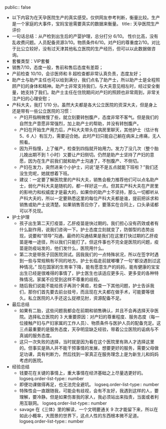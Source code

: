 public:: false

- 以下内容为在天孕医院生产的真实感受。仅供网友参考判断，衡量比较。生产是一个家庭的大事件，宝妈宝爸需要真实的数据来衡量。
  title:: 天孕医院生产评价
- 一句话总结：从产检到出生后的产婴护理，总分打分 6/10。 性价比高，没有乱收费问题。人员配备资源3/10。物质条件6/10。对产妇的尊重度2/10。对比于比公立较好，没有过天津其他私立医院的生产经历，但可以以此数据做咨询。
- 套餐类型：VIP套餐
- 销售7/10，态度一般，售前和售后态度有差距；
- 产前检查 10/10，会诊医师和 B 超检查都非常认真负责，态度友好；
- 助产士与助产主任也可以给到满分，我们点名了助产士，所以助产士是全程照顾产妇的身体和精神。助产士非常支持我们，与大夫意见相左时，经过安全衡量，她支持了我们。助产士主任在住院期间对产妇的照顾也非常周到，非常关注产妇的心理安慰；
- 产科大夫，我打 1/10 分。虽然大夫都是各大公立医院的资深大夫，但是身上还是带有一些公立医院的习惯：
	- 产妇开指稍微慢了些，就立刻要转刨腹产，态度非常不客气。但是我们的自然生产意愿非常强烈，加上助产士的帮助，并没有转刨腹产。
	- 产妇在开始生产用力后，产科大夫带头在病房里聊天，其他护士（估计有 5、6 人）有压力，需要迎合她。此时产妇只能自己躺在病床上疼痛，无人照看。
	- 因为开指慢，上了催产，检查到四指就开始用力。发力了没几次（整个胎儿娩出期不到 1 小时）又要让产妇侧切。仍然是助产士坚持了产妇的意愿，因为在生产前我们就和助产士沟通了，不刨腹产、不侧切。
	- 产妇在发力，突然进来个小护士，问说”是不是五点就能下班啦？”我们还没生完呢，她就想着下班。
	- 建议：一定要了解医院里的产科大夫，销售会极力推荐他们可以点名助产士，弱化产科大夫是随机的，都一样好这一点。但其实产科大夫在产房里的影响力和权威度才是最大的，如果你的助产士不坚持，那么一切都听从产科大夫的，所以一定要熟悉这里的每位产科大夫都是谁，提前把诉求和销售或助产士说清楚。如果销售答应你了，要落实在合同上，口头承诺都可以不兑现。
- 护士护理
	- 孩子出生第二天打疫苗，乙肝疫苗是快过期的。我们担心没有药效或者有什么副作用，说我们咨询一下。护士态度立刻就变了，防御型的态势出现，说要和“领导”沟通。最终的沟通结果是我们在这里打快过期的乙肝疫苗是唯一途径，所以我们只能打了。但这件事也不完全是医院的问题，疫苗是防疫站发的，他们发什么，医院用什么。
	- 第二次是带孩子回医院测试。因我我们的一点特殊状况，所以在签字时遇到一些与常规稍有不同的地方。护士长临走前就嘟囔了一句“都没遇到过这种情况。” 现在国家的生育率下降，能有愿意生产的妈妈，能有健康的宝宝出生已经是很难得的事情了，护士医生也该适应更多元、更多变的各种特殊情况。家属不应受到这样不尊重的歧视。
	- 随后我们说能不能给孩子再测个黄疸，检查一下其他问题，护士告诉我们，那你们首先要去前台挂号，而且现在大夫都在做手术，可能要等很久。私立医院的人手还这么捉襟见肘，资源配备不足。
- 最后总结
	- 如果有二胎，这些问题我都会在前期和销售确认，并且不会再选择天孕医院。选择私立医院的 3 大重要原因：对产妇的尊重程度、服务态度（每一位接触产妇与产妇家属的工作人员）、物质条件与医护人员的配备充足。这三点最重要的是服务态度，天孕明显缺乏经验，带着公立医院的诟病与不真诚的服务态度。
	- 这只一次失败的选择，当时就是因为看在这个医院里有熟人才选择这里的。但事实是熟人并不能干预事情的发展，想要更好的服务，需要父母做足功课，具有判断力，然后找到一家真正在服务理念上是为新生儿和妈妈考虑的医院。
- 经验总结
	- 钱要花在关键的事情上，重大事情在经济基础之上尽量选更好的。
	  logseq.order-list-type:: number
	- 即便功课做得再足，也无法完全避坑。
	  logseq.order-list-type:: number
	- 特殊性会一直跟随我，可能会有歧视，会有不友好，我遇到这样的人，要理解，要冷静。但是如果伤害我的家人，我必须站出来指责，当面或者利用互联网。
	  logseq.order-list-type:: number
	- savage 在《三体》里的解读，一个文明要通关 9 次才能留下来，所以在如此小概率，大图景的世界下，这点人性的东西根本微不足道。
	  logseq.order-list-type:: number